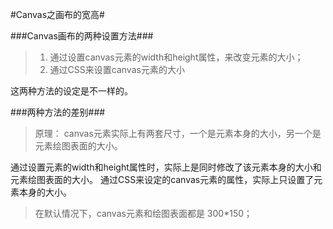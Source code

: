#Canvas之画布的宽高#

###Canvas画布的两种设置方法###
> 1. 通过设置canvas元素的width和height属性，来改变元素的大小；
> 2. 通过CSS来设置canvas元素的大小

这两种方法的设定是不一样的。

###两种方法的差别###
> 原理：
>     canvas元素实际上有两套尺寸，一个是元素本身的大小，另一个是元素绘图表面的大小。

通过设置元素的width和height属性时，实际上是同时修改了该元素本身的大小和元素绘图表面的大小。
通过CSS来设定的canvas元素的属性，实际上只设置了元素本身的大小。

> 在默认情况下，canvas元素和绘图表面都是 300*150；